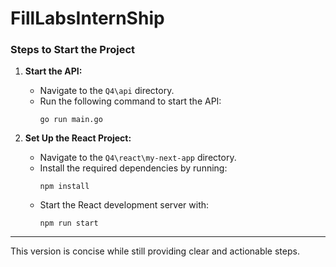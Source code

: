 # FillLabsInternShip


### Steps to Start the Project

1. **Start the API:**
   - Navigate to the `Q4\api` directory.
   - Run the following command to start the API:
     ```
     go run main.go
     ```

2. **Set Up the React Project:**
   - Navigate to the `Q4\react\my-next-app` directory.
   - Install the required dependencies by running:
     ```
     npm install
     ```
   - Start the React development server with:
     ```
     npm run start
     ```

---

This version is concise while still providing clear and actionable steps.